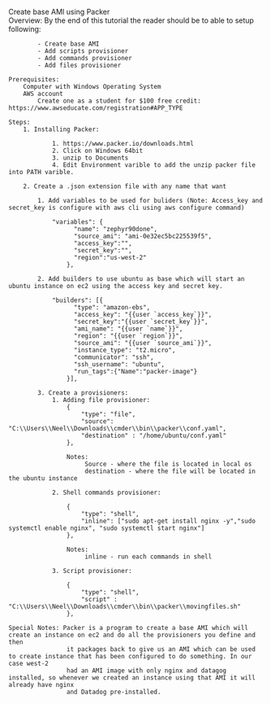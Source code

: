 Create base AMI using Packer	
	Overview:
		By the end of this tutorial the reader should be to able to setup following:
		
			- Create base AMI 
			- Add scripts provisioner
			- Add commands provisioner
			- Add files provisioner
	
	Prerequisites:
		Computer with Windows Operating System
		AWS account
    		Create one as a student for $100 free credit: https://www.awseducate.com/registration#APP_TYPE

	Steps:
		1. Installing Packer:
				
				1. https://www.packer.io/downloads.html
				2. Click on Windows 64bit
				3. unzip to Documents
				4. Edit Environment varible to add the unzip packer file into PATH varible.
		
		2. Create a .json extension file with any name that want
			
			1. Add variables to be used for buliders (Note: Access_key and secret_key is configure with aws cli using aws configure command)
				
				"variables": {                                                                    
					  "name": "zephyr90done",                                                   
					  "source_ami": "ami-0e32ec5bc225539f5",                                          
					  "access_key":"",                                                                
					  "secret_key":"",                                                                
					  "region":"us-west-2"                                                            
					},  
					
			2. Add builders to use ubuntu as base which will start an ubuntu instance on ec2 using the access key and secret key.
		
				"builders": [{                                                                    
					  "type": "amazon-ebs",                                                           
					  "access_key": "{{user `access_key`}}",                                          
					  "secret_key":"{{user `secret_key`}}",                                           
					  "ami_name": "{{user `name`}}",                                                  
					  "region": "{{user `region`}}",                                                  
					  "source_ami": "{{user `source_ami`}}",                                          
					  "instance_type": "t2.micro",                                                    
					  "communicator": "ssh",                                                          
					  "ssh_username": "ubuntu",                                                       
					  "run_tags":{"Name":"packer-image"}                                              
					}], 
					
			3. Create a provisioners:
				1. Adding file provisioner:                                                                    
					{                                                                     
						"type": "file",                                                           
						"source": "C:\\Users\\Neel\\Downloads\\cmder\\bin\\packer\\conf.yaml",                                        
						"destination" : "/home/ubuntu/conf.yaml"                           
					}, 
					
					Notes:
						 Source - where the file is located in local os
						 destination - where the file will be located in the ubuntu instance
						
				2. Shell commands provisioner:
				
					{                                                                             
						"type": "shell",                                                          
						"inline": ["sudo apt-get install nginx -y","sudo systemctl enable nginx", "sudo systemctl start nginx"]
					},
					
					Notes:
						 inline - run each commands in shell
					
				3. Script provisioner:
					
					{                                                                     
						"type": "shell",                                                          
						"script" : "C:\\Users\\Neel\\Downloads\\cmder\\bin\\packer\\movingfiles.sh"
					}, 
					
	Special Notes: Packer is a program to create a base AMI which will create an instance on ec2 and do all the provisioners you define and then
					it packages back to give us an AMI which can be used to create instance that has been configured to do something. In our case west-2
					had an AMI image with only nginx and datagog installed, so whenever we created an instance using that AMI it will already have nginx
					and Datadog pre-installed.
			